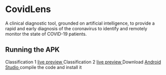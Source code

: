 # CovidLens
A clinical diagnostic tool, grounded on artificial intelligence, to provide a rapid and early diagnosis of the coronavirus to identify and remotely monitor the state of COVID-19 patients.

## Running the APK
Classification 1 [live preview ](https://appetize.io/app/chpq7kcv19vqm669wtz83eyyb8)
Classification 2 [live preview ](https://appetize.io/app/dxza9yh5vubfr404y0paun3y0r)
Download  [Android Studio  ](https://developer.android.com/studio) compile the code and install it
